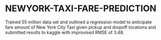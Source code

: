 # NEWYORK-TAXI-FARE-PREDICTION
Trained 55 million data set and outlined a regression model to anticipate fare amount of New York City Taxi given pickup and dropoff locations and submitted results to kaggle with improvised RMSE of 3.48.
